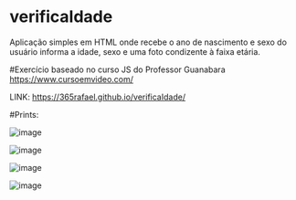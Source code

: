 # verificaIdade

Aplicação simples em HTML onde recebe o ano de nascimento e sexo do usuário informa a idade, sexo e uma foto condizente à faixa etária.

#Exercício baseado no curso JS do Professor Guanabara https://www.cursoemvideo.com/

LINK: https://365rafael.github.io/verificaIdade/

#Prints:

![image](https://user-images.githubusercontent.com/97065934/161177077-1ee600a8-daa7-4518-94a6-be1afed031e2.png)

![image](https://user-images.githubusercontent.com/97065934/161177142-b9261262-8b06-4060-a820-5bfc6a3db7ab.png)

![image](https://user-images.githubusercontent.com/97065934/161177224-9117809b-d68a-4a37-a923-6c6c3b1dc38c.png)

![image](https://user-images.githubusercontent.com/97065934/161177274-9b8e17a3-0caa-40d0-bbda-6202c3affa90.png)


